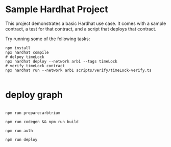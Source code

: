 # Sample Hardhat Project

This project demonstrates a basic Hardhat use case. It comes with a sample contract, a test for that contract, and a script that deploys that contract.

Try running some of the following tasks:

```shell
npm install
npx hardhat compile
# delpoy timeLock
npx hardhat deploy --network arb1 --tags timeLock
# verify timeLock contract
npx hardhat run --network arb1 scripts/verify/timeLock-verify.ts


```
# deploy graph

```shell

npm run prepare:arbtrium

npm run codegen && npm run build 

npm run auth

npm run deploy
```
